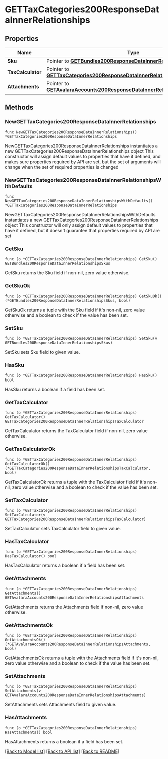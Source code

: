 # GETTaxCategories200ResponseDataInnerRelationships

## Properties

Name | Type | Description | Notes
------------ | ------------- | ------------- | -------------
**Sku** | Pointer to [**GETBundles200ResponseDataInnerRelationshipsSkus**](GETBundles200ResponseDataInnerRelationshipsSkus.md) |  | [optional] 
**TaxCalculator** | Pointer to [**GETTaxCategories200ResponseDataInnerRelationshipsTaxCalculator**](GETTaxCategories200ResponseDataInnerRelationshipsTaxCalculator.md) |  | [optional] 
**Attachments** | Pointer to [**GETAvalaraAccounts200ResponseDataInnerRelationshipsAttachments**](GETAvalaraAccounts200ResponseDataInnerRelationshipsAttachments.md) |  | [optional] 

## Methods

### NewGETTaxCategories200ResponseDataInnerRelationships

`func NewGETTaxCategories200ResponseDataInnerRelationships() *GETTaxCategories200ResponseDataInnerRelationships`

NewGETTaxCategories200ResponseDataInnerRelationships instantiates a new GETTaxCategories200ResponseDataInnerRelationships object
This constructor will assign default values to properties that have it defined,
and makes sure properties required by API are set, but the set of arguments
will change when the set of required properties is changed

### NewGETTaxCategories200ResponseDataInnerRelationshipsWithDefaults

`func NewGETTaxCategories200ResponseDataInnerRelationshipsWithDefaults() *GETTaxCategories200ResponseDataInnerRelationships`

NewGETTaxCategories200ResponseDataInnerRelationshipsWithDefaults instantiates a new GETTaxCategories200ResponseDataInnerRelationships object
This constructor will only assign default values to properties that have it defined,
but it doesn't guarantee that properties required by API are set

### GetSku

`func (o *GETTaxCategories200ResponseDataInnerRelationships) GetSku() GETBundles200ResponseDataInnerRelationshipsSkus`

GetSku returns the Sku field if non-nil, zero value otherwise.

### GetSkuOk

`func (o *GETTaxCategories200ResponseDataInnerRelationships) GetSkuOk() (*GETBundles200ResponseDataInnerRelationshipsSkus, bool)`

GetSkuOk returns a tuple with the Sku field if it's non-nil, zero value otherwise
and a boolean to check if the value has been set.

### SetSku

`func (o *GETTaxCategories200ResponseDataInnerRelationships) SetSku(v GETBundles200ResponseDataInnerRelationshipsSkus)`

SetSku sets Sku field to given value.

### HasSku

`func (o *GETTaxCategories200ResponseDataInnerRelationships) HasSku() bool`

HasSku returns a boolean if a field has been set.

### GetTaxCalculator

`func (o *GETTaxCategories200ResponseDataInnerRelationships) GetTaxCalculator() GETTaxCategories200ResponseDataInnerRelationshipsTaxCalculator`

GetTaxCalculator returns the TaxCalculator field if non-nil, zero value otherwise.

### GetTaxCalculatorOk

`func (o *GETTaxCategories200ResponseDataInnerRelationships) GetTaxCalculatorOk() (*GETTaxCategories200ResponseDataInnerRelationshipsTaxCalculator, bool)`

GetTaxCalculatorOk returns a tuple with the TaxCalculator field if it's non-nil, zero value otherwise
and a boolean to check if the value has been set.

### SetTaxCalculator

`func (o *GETTaxCategories200ResponseDataInnerRelationships) SetTaxCalculator(v GETTaxCategories200ResponseDataInnerRelationshipsTaxCalculator)`

SetTaxCalculator sets TaxCalculator field to given value.

### HasTaxCalculator

`func (o *GETTaxCategories200ResponseDataInnerRelationships) HasTaxCalculator() bool`

HasTaxCalculator returns a boolean if a field has been set.

### GetAttachments

`func (o *GETTaxCategories200ResponseDataInnerRelationships) GetAttachments() GETAvalaraAccounts200ResponseDataInnerRelationshipsAttachments`

GetAttachments returns the Attachments field if non-nil, zero value otherwise.

### GetAttachmentsOk

`func (o *GETTaxCategories200ResponseDataInnerRelationships) GetAttachmentsOk() (*GETAvalaraAccounts200ResponseDataInnerRelationshipsAttachments, bool)`

GetAttachmentsOk returns a tuple with the Attachments field if it's non-nil, zero value otherwise
and a boolean to check if the value has been set.

### SetAttachments

`func (o *GETTaxCategories200ResponseDataInnerRelationships) SetAttachments(v GETAvalaraAccounts200ResponseDataInnerRelationshipsAttachments)`

SetAttachments sets Attachments field to given value.

### HasAttachments

`func (o *GETTaxCategories200ResponseDataInnerRelationships) HasAttachments() bool`

HasAttachments returns a boolean if a field has been set.


[[Back to Model list]](../README.md#documentation-for-models) [[Back to API list]](../README.md#documentation-for-api-endpoints) [[Back to README]](../README.md)


